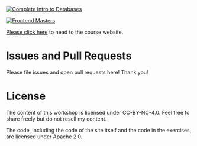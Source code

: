 [![Complete Intro to Databases](/static/WORDMARK-Small.png)][course]

[![Frontend Masters](/lessons/images/FrontendMastersLogo.png)][fem]

[Please click here][course] to head to the course website.

# Issues and Pull Requests

Please file issues and open pull requests here! Thank you!

# License

The content of this workshop is licensed under CC-BY-NC-4.0. Feel free to share freely but do not resell my content.

The code, including the code of the site itself and the code in the exercises, are licensed under Apache 2.0.

[fem]: https://www.frontendmasters.com
[course]: https://bit.ly/intro-dbs
